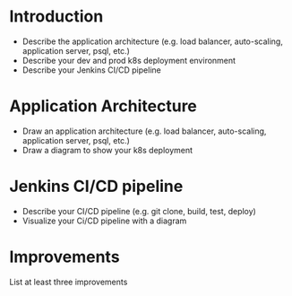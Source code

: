 # Introduction
- Describe the application architecture (e.g. load balancer, auto-scaling, application server, psql, etc.)
- Describe your dev and prod k8s deployment environment
- Describe your Jenkins CI/CD pipeline

# Application Architecture
- Draw an application architecture (e.g. load balancer, auto-scaling, application server, psql, etc.)
- Draw a diagram to show your k8s deployment

# Jenkins CI/CD pipeline
- Describe your CI/CD pipeline (e.g. git clone, build, test, deploy)
- Visualize your Ci/CD pipeline with a diagram

# Improvements
List at least three improvements
